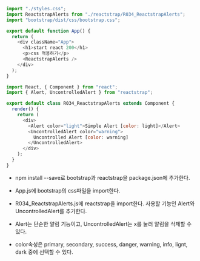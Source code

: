 ```js
import "./styles.css";
import ReactstrapAlerts from "./reactstrap/R034_ReactstrapAlerts";
import "bootstrap/dist/css/bootstrap.css";

export default function App() {
  return (
    <div className="App">
      <h1>start react 200</h1>
      <p>css 적용하기</p>
      <ReactstrapAlerts />
    </div>
  );
}

import React, { Component } from "react";
import { Alert, UncontrolledAlert } from "reactstrap";

export default class R034_ReactstrapAlerts extends Component {
  render() {
    return (
      <div>
        <Alert color="light">Simple Alert [color: light]</Alert>
        <UncontrolledAlert color="warning">
          Uncontrolled Alert [color: warning]
        </UncontrolledAlert>
      </div>
    );
  }
}
```

- npm install --save로 bootstrap과 reactstrap을 package.json에 추가한다.

- App.js에 bootstrap의 css파일을 import한다.
- R034_ReactstrapAlerts.js에 reactstrap을 import한다. 사용할 기능인 Alert와 UncontrolledAlert를 추가한다.
- Alert는 단순한 알림 기능이고, UncontrolledAlert는 x를 눌러 알림을 삭제할 수 있다.
- color속성은 primary, secondary, success, danger, warning, info, lignt, dark 중에 선택할 수 있다.
